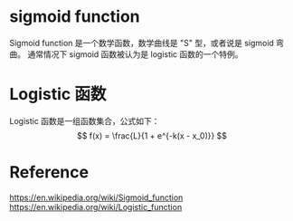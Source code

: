 # sigmoid function
Sigmoid function 是一个数学函数，数学曲线是 "S" 型，或者说是 sigmoid 弯曲。
通常情况下 sigmoid 函数被认为是 logistic 函数的一个特例。

# Logistic 函数
Logistic 函数是一组函数集合，公式如下：
$$
f(x) = \frac{L}{1 + e^{-k(x - x_0)}}
$$


# Reference
https://en.wikipedia.org/wiki/Sigmoid_function
https://en.wikipedia.org/wiki/Logistic_function
